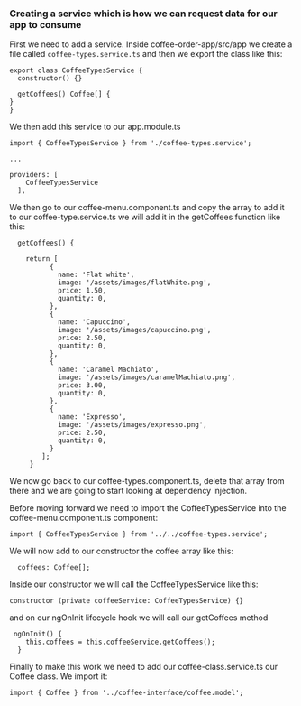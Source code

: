 ### Creating a service which is how we can request data for our app to consume

First we need to add a service. Inside coffee-order-app/src/app we create a file called `coffee-types.service.ts` and then we export the class like this:
```
export class CoffeeTypesService {
  constructor() {}

  getCoffees() Coffee[] {
}
}

```
We then add this service to our app.module.ts

```
import { CoffeeTypesService } from './coffee-types.service';

...

providers: [
    CoffeeTypesService
  ],
```

We then go to our coffee-menu.component.ts and copy the array to add it to our coffee-type.service.ts we will add it in the getCoffees function like this:

```
  getCoffees() {

    return [
          {
            name: 'Flat white',
            image: '/assets/images/flatWhite.png',
            price: 1.50,
            quantity: 0,
          },
          {
            name: 'Capuccino',
            image: '/assets/images/capuccino.png',
            price: 2.50,
            quantity: 0,
          },
          {
            name: 'Caramel Machiato',
            image: '/assets/images/caramelMachiato.png',
            price: 3.00,
            quantity: 0,
          },
          {
            name: 'Expresso',
            image: '/assets/images/expresso.png',
            price: 2.50,
            quantity: 0,
          }
        ];
     }
```

We now go back to our coffee-types.component.ts, delete that array from there and we are going to start looking at dependency injection. 

Before moving forward we need to import the CoffeeTypesService into the coffee-menu.component.ts component:

```
import { CoffeeTypesService } from '../../coffee-types.service';
```

We will now add to our constructor the coffee array like this:

```
  coffees: Coffee[];
```
Inside our constructor we will call the CoffeeTypesService like this:
```
constructor (private coffeeService: CoffeeTypesService) {}
```
and on our ngOnInit lifecycle hook we will call our getCoffees method

```
 ngOnInit() {
    this.coffees = this.coffeeService.getCoffees();
  }

```

Finally to make this work we need to add our coffee-class.service.ts our Coffee class. We import it:
```
import { Coffee } from '../coffee-interface/coffee.model';
```
